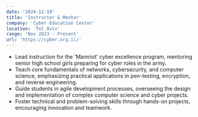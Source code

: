 ```yaml
---
date: '2024-12-19'
title: 'Instructor & Mentor'
company: 'Cyber Education Center'
location: 'Tel Aviv'
range: 'Nov 2023 - Present'
url: 'https://cyber.org.il/'
---
```


- Lead instruction for the 'Mamriot' cyber excellence program, mentoring senior high school girls preparing for cyber roles in the army.
- Teach core fundamentals of networks, cybersecurity, and computer science, emphasizing practical applications in pen-testing, encryption, and reverse engineering.
- Guide students in agile development processes, overseeing the design and implementation of complex computer science and cyber projects.
- Foster technical and problem-solving skills through hands-on projects, encouraging innovation and teamwork.
